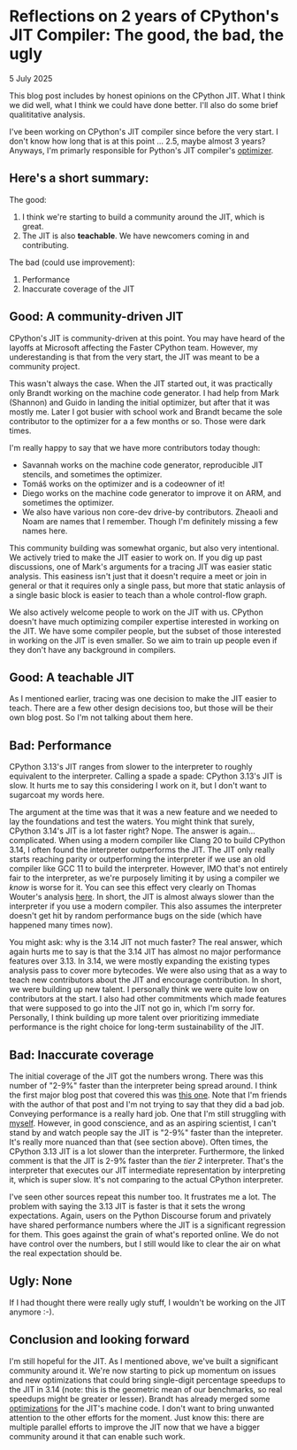 # Reflections on 2 years of CPython's JIT Compiler: The good, the bad, the ugly

5 July 2025

This blog post includes by honest opinions on the CPython JIT. What I think we did well,
what I think we could have done better. I'll also do some brief qualititative
analysis.

I've been working on CPython's JIT compiler since before the very start.
I don't know how long that is at this point ... 2.5, maybe almost 3 years?
Anyways, I'm primarly responsible for Python's JIT compiler's
[optimizer](https://docs.python.org/3.13/whatsnew/3.13.html#an-experimental-just-in-time-jit-compiler).


## Here's a short summary:

The good:
1. I think we're starting to build a community around the JIT, which is great.
2. The JIT is also **teachable**. We have newcomers coming in and contributing.

The bad (could use improvement):
1. Performance
2. Inaccurate coverage of the JIT


## Good: A community-driven JIT

CPython's JIT is community-driven at this point. You may have heard
of the layoffs at Microsoft affecting the Faster CPython team. However,
my underestanding is that from the very start, the JIT was meant to be
a community project.

This wasn't always the case. When the JIT started out, it was practically
only Brandt working on the machine code generator. I had help from Mark (Shannon)
and Guido in landing the initial optimizer, but after that it was mostly me.
Later I got busier with school work and Brandt became the sole contributor to
the optimizer for a a few months or so. Those were dark times.

I'm really happy to say that we have more contributors today though:
* Savannah works on the machine code generator, reproducible JIT stencils, and 
  sometimes the optimizer. 
* Tomáš works on the optimizer and is a codeowner of it!
* Diego works on the machine code generator to improve it on ARM, and sometimes
  the optimizer.
* We also have various non core-dev drive-by contributors. Zheaoli and Noam are names
  that I remember. Though I'm definitely missing a few names here.

This community building was somewhat organic, but also very intentional. We
actively tried to make the JIT easier to work on. If you dig up past discussions,
one of Mark's arguments for a tracing JIT was easier static analysis. This easiness
isn't just that it doesn't require a meet or join in general or that it requires
only a single pass, but more that static anlaysis of a single basic block is
easier to teach than a whole control-flow graph.

We also actively welcome people to work on the JIT with us. CPython doesn't have much
optimizing compiler expertise interested in working on the JIT. We have some compiler
people, but the subset of those interested in working on the JIT is even smaller. So
we aim to train up people even if they don't have any background in compilers.

## Good: A teachable JIT

As I mentioned earlier, tracing was one decision to make the JIT easier to teach.
There are a few other design decisions too, but those will be their own blog post.
So I'm not talking about them here.


## Bad: Performance

CPython 3.13's JIT ranges from slower to the interpreter
to roughly equivalent to the interpreter.
Calling a spade a spade: CPython 3.13's JIT is slow. It hurts me to say this considering
I work on it, but I don't want to sugarcoat my words here.

The argument at the time was that it was a new feature and we needed to lay the foundations
and test the waters. You might think that surely, CPython 3.14's JIT is a lot faster right? Nope.
The answer is again... complicated. When using a modern compiler like Clang 20
to build CPython 3.14, I often found the interpreter outperforms the JIT. The JIT only really starts reaching
parity or outperforming the interpreter if we use an old compiler like GCC 11 to build the interpreter.
However, IMO that's not entirely fair to the interpreter, as we're purposely limiting it by using a compiler
we _know_ is worse for it. You can see this effect very clearly on Thomas Wouter's analysis
[here](https://github.com/Yhg1s/python-benchmarking-public). In short, the JIT is almost always slower
than the interpreter if you use a modern compiler. This also assumes the interpreter doesn't get hit
by random performance bugs on the side (which have happened many times now).

You might ask: why is the 3.14 JIT not much faster? The real answer, which 
again hurts me to say is that the 3.14 JIT has almost no major performance 
features over 3.13. In 3.14, we were mostly expanding the existing types 
analysis pass to cover more bytecodes. We were also using that as a way to 
teach new contributors about the JIT and encourage contribution. In short, we 
were building up new talent. I personally think we were quite low on 
contributors at the start. I also had other commitments which made features 
that were supposed to go into the JIT not go in, which I'm sorry for. 
Personally, I think building up more talent over prioritizing immediate 
performance is the right choice for long-term sustainability of the JIT.

## Bad: Inaccurate coverage

The initial coverage of the JIT got the numbers wrong. There was this number 
of "2-9%" faster than the interpreter being spread around. I think the first 
major blog post that covered this was
[this one](https://tonybaloney.github.io/posts/python-gets-a-jit.html#is-it-faster). Note that I'm friends with the 
author of that post and I'm not trying to say that they did a bad job.
Conveying performance is a really hard job. One that I'm still struggling with 
[myself](./apology-tail-call.md). However, in good conscience, and as an 
aspiring scientist, I can't stand by and watch people say the JIT is "2-9%" 
faster than the intepreter. It's really more nuanced than that (see section 
above). Often times, the CPython 3.13 JIT is a lot slower than the interpreter.
Furthermore, the linked comment is that the JIT is 2-9% faster than the
_tier 2_ interpreter. That's the interpreter that executes our JIT 
intermediate representation by interpreting it, which is super slow. It's not 
comparing to the actual CPython interpreter.

I've seen other sources repeat this number too. It frustrates me a lot. The 
problem with saying the 3.13 JIT is faster is that it sets the wrong 
expectations. Again, users on the Python Discourse forum and privately have 
shared performance numbers where the JIT is a significant regression for them.
This goes against the grain of what's reported online. We do not have control over the numbers, but I still would like to clear the air on what the real expectation should be.

## Ugly: None

If I had thought there were really ugly stuff, I wouldn't be working on the JIT anymore :-).

## Conclusion and looking forward

I'm still hopeful for the JIT. As I mentioned above, we've built a significant 
community around it. We're now starting to pick up momentum on issues and new 
optimizations that could bring single-digit percentage speedups to the JIT in 
3.14 (note: this is the geometric mean of our benchmarks, so real speedups 
might be greater or lesser). Brandt has already merged some
[optimizations](https://github.com/python/cpython/pull/135905)
for the JIT's machine code. I 
don't want to bring unwanted attention to the other efforts for the moment. 
Just know this: there are multiple parallel efforts to improve the JIT now 
that we have a bigger community around it that can enable such work.





